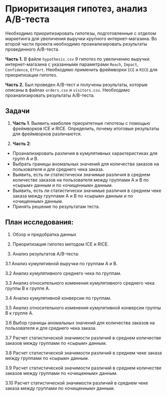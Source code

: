 # Приоритизация гипотез, анализ A/B-теста

Необходимо приоритизировать гипотезы, подготовленные с отделом маркетинга для увеличения выручки крупного интернет-магазина. Во второй части проекта необходимо проанализировать результаты проведенного A/B-теста.

**Часть 1.** В файле `hypothesis.csv` 9 гипотез по увеличению выручки интернет-магазина с указанными параметрами `Reach`, `Impact`, `Confidence`, `Effort`. Необходимо применить фреймворки `ICE` и `RICE` для приоритизации гипотез. 

**Часть 2.** Был проведен A/B-тест и получены результаты, которые описаны в файлах `orders.csv` и `visitors.csv`. Необходимо проанализировать результаты A/B-теста.

## Задачи

1. **Часть 1**. Выявить наиболее приоритетные гипотезы с помощью фреймворков ICE и RICE. Определить, почему итоговые результаты для фреймворков различаются.


2. **Часть 2**:

* Проанализировать различия в кумулятивных характеристиках для групп A и B.
* Выбрать границы аномальных значений для количества заказов на пользователя и для среднего чека заказа.
* Выявить, есть ли статистически значимые различия в среднем количестве заказов на пользователя между группами A и B по «сырым» данным и по «очищенным» данным.
* Выявить, есть ли статистически значимые различия в среднем чеке заказа между группами A и B по «сырым» данным и по «очищенным» данным.
* Принять решение по результатам теста.

## План исследования:

1. Обзор и предобратка данных

2. Приоритизация гипотез методом ICE и RICE.

3. Анализ результатов A/B-теста:

  3.1 Анализ кумулятивной выручки по группам A и B.
  
  3.2 Анализ кумулятивного среднего чека по группам.
  
  3.3 Анализ относительного изменения кумулятивного среднего чека группы B к группе A.
  
  3.4 Анализ кумулятивной конверсии по группам.
  
  3.5 Анализ относительного изменения кумулятивной конверсии группы B к группе A.
  
  3.6 Выбор границы аномальных значений для количества заказов на пользователя и для среднего чека заказа.
  
  3.7 Расчет статистической значимости различий в среднем количестве заказов между группами по «сырым» данным.
  
  3.8 Расчет статистической значимости различий в среднем чеке заказа между группами по «сырым» данным.
  
  3.9 Расчет статистической значимости различий в среднем количестве заказов между группами по «очищенным» данным.
  
  3.10 Расчет статистической значимости различий в среднем чеке заказа между группами по «очищенным» данным.
